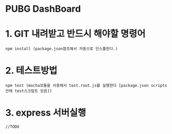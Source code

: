 # PUBG DashBoard


# 1. GIT 내려받고 반드시 해야할 명령어
```
npm install (package.json참조해서 자동으로 인스톨한다.)
```

# 2. 테스트방법
```
npm test (mocha모듈을 사용해서 test.root.js를 실행한다 [package.json scripts안에 test스크립트 있음])
```


# 3. express 서버실행
```
//TODO
```
